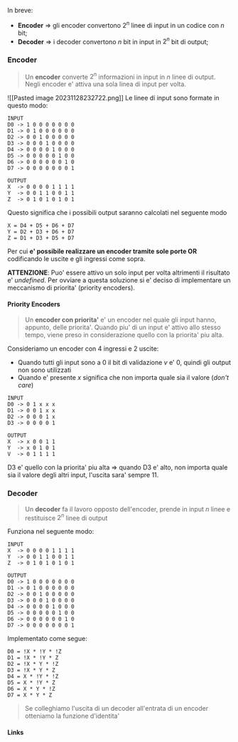 In breve: 
- **Encoder** => gli encoder convertono $2^{n}$ linee di input in un codice con *n* bit;
- **Decoder** => i decoder convertono *n* bit in input in $2^{n}$ bit di output;

### Encoder
>Un **encoder** converte $2^{n}$ informazioni in input in *n* linee di output. Negli encoder e' attiva una sola linea di input per volta.

![[Pasted image 20231128232722.png]]
Le linee di input sono formate in questo modo: 
```
INPUT
D0 -> 1 0 0 0 0 0 0 0
D1 -> 0 1 0 0 0 0 0 0
D2 -> 0 0 1 0 0 0 0 0
D3 -> 0 0 0 1 0 0 0 0
D4 -> 0 0 0 0 1 0 0 0
D5 -> 0 0 0 0 0 1 0 0
D6 -> 0 0 0 0 0 0 1 0
D7 -> 0 0 0 0 0 0 0 1

OUTPUT
X  -> 0 0 0 0 1 1 1 1 
Y  -> 0 0 1 1 0 0 1 1
Z  -> 0 1 0 1 0 1 0 1
```
Questo significa che i possibili output saranno calcolati nel seguente modo
```
X = D4 + D5 + D6 + D7
Y = D2 + D3 + D6 + D7
Z = D1 + D3 + D5 + D7
```
Per cui **e' possibile realizzare un encoder tramite sole porte OR** codificando le uscite e gli ingressi come sopra.

**ATTENZIONE**: Puo' essere attivo un solo input per volta altrimenti il risultato e' *undefined*. Per ovviare a questa soluzione si e' deciso di implementare un meccanismo di priorita' (priority encoders).

#### Priority Encoders
>Un **encoder con priorita'** e' un encoder nel quale gli input hanno, appunto, delle priorita'. Quando piu' di un input e' attivo allo stesso tempo, viene preso in considerazione quello con la priorita' piu alta.

Consideriamo un encoder con 4 ingressi e 2 uscite:
- Quando tutti gli input sono a 0 il bit di validazione *v* e' 0, quindi gli output non sono utilizzati
- Quando e' presente *x* significa che non importa quale sia il valore (*don't care*)

```
INPUT
D0 -> 0 1 x x x
D1 -> 0 0 1 x x
D2 -> 0 0 0 1 x
D3 -> 0 0 0 0 1

OUTPUT
X  -> x 0 0 1 1
Y  -> x 0 1 0 1
V  -> 0 1 1 1 1
```

D3 e' quello con la priorita' piu alta => quando D3 e' alto, non importa quale sia il valore degli altri input, l'uscita sara' sempre 11.

### Decoder
>Un **decoder** fa il lavoro opposto dell'encoder, prende in input *n* linee e restituisce $2^{n}$ linee di output

Funziona nel seguente modo:
```
INPUT
X  -> 0 0 0 0 1 1 1 1 
Y  -> 0 0 1 1 0 0 1 1
Z  -> 0 1 0 1 0 1 0 1

OUTPUT
D0 -> 1 0 0 0 0 0 0 0
D1 -> 0 1 0 0 0 0 0 0
D2 -> 0 0 1 0 0 0 0 0
D3 -> 0 0 0 1 0 0 0 0
D4 -> 0 0 0 0 1 0 0 0
D5 -> 0 0 0 0 0 1 0 0
D6 -> 0 0 0 0 0 0 1 0
D7 -> 0 0 0 0 0 0 0 1
```
Implementato come segue: 
```
D0 = !X * !Y * !Z
D1 = !X * !Y * Z
D2 = !X * Y * !Z
D3 = !X * Y * Z
D4 = X * !Y * !Z
D5 = X * !Y * Z
D6 = X * Y * !Z
D7 = X * Y * Z
```


>Se colleghiamo l'uscita di un decoder all'entrata di un encoder otteniamo la funzione d'identita'

#### Links